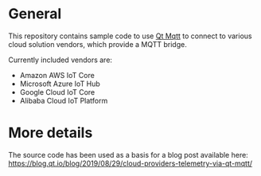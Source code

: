 # General

This repository contains sample code to use 
[Qt Mqtt](https://doc.qt.io/QtMQTT/index.html) to connect to
various cloud solution vendors, which provide a MQTT bridge.

Currently included vendors are:
* Amazon AWS IoT Core
* Microsoft Azure IoT Hub
* Google Cloud IoT Core
* Alibaba Cloud IoT Platform

# More details
The source code has been used as a basis for a blog post available
here:
https://blog.qt.io/blog/2019/08/29/cloud-providers-telemetry-via-qt-mqtt/


